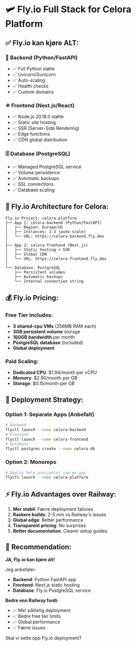 # 🛩️ Fly.io Full Stack for Celora Platform

## ✅ Fly.io kan kjøre ALT:

### 🐍 **Backend (Python/FastAPI)**
- ✅ Full Python støtte
- ✅ Uvicorn/Gunicorn
- ✅ Auto-scaling
- ✅ Health checks
- ✅ Custom domains

### ⚛️ **Frontend (Next.js/React)**
- ✅ Node.js 20.18.0 støtte
- ✅ Static site hosting
- ✅ SSR (Server-Side Rendering)
- ✅ Edge functions
- ✅ CDN global distribution

### 🗄️ **Database (PostgreSQL)**
- ✅ Managed PostgreSQL service
- ✅ Volume persistence
- ✅ Automatic backups
- ✅ SSL connections
- ✅ Database scaling

## 🎯 Fly.io Architecture for Celora:

```
Fly.io Project: celora-platform
├── App 1: celora-backend (Python/FastAPI)
│   ├── Region: Europe/US
│   ├── Instances: 1-3 (auto-scale)
│   └── URL: https://celora-backend.fly.dev
│
├── App 2: celora-frontend (Next.js)
│   ├── Static hosting + SSR
│   ├── Global CDN
│   └── URL: https://celora-frontend.fly.dev
│
└── Database: PostgreSQL
    ├── Persistent volumes
    ├── Automatic backups
    └── Internal connection string
```

## 💰 Fly.io Pricing:

### Free Tier Includes:
- **3 shared-cpu VMs** (256MB RAM each)
- **3GB persistent volume** storage
- **160GB bandwidth** per month
- **PostgreSQL database** (included)
- **Global deployment**

### Paid Scaling:
- **Dedicated CPU**: $1.94/month per vCPU
- **Memory**: $2.90/month per GB
- **Storage**: $0.15/month per GB

## 🚀 Deployment Strategy:

### Option 1: Separate Apps (Anbefalt)
```bash
# Backend
flyctl launch --name celora-backend
# Frontend  
flyctl launch --name celora-frontend
# Database
flyctl postgres create --name celora-db
```

### Option 2: Monorepo
```bash
# Deploy hele prosjektet som en app
flyctl launch --name celora-platform
```

## ⚡ Fly.io Advantages over Railway:

1. **Mer stabil**: Færre deployment failures
2. **Raskere builds**: 2-5 min vs Railway's issues
3. **Global edge**: Better performance
4. **Transparent pricing**: No surprises
5. **Better documentation**: Clearer setup guides

## 🎯 Recommendation:

**JA, Fly.io kan kjøre alt!** 

Jeg anbefaler:
- **Backend**: Python FastAPI app
- **Frontend**: Next.js static hosting
- **Database**: Fly.io PostgreSQL service

**Bedre enn Railway fordi:**
- ✅ Mer pålitelig deployment
- ✅ Bedre free tier limits
- ✅ Global performance
- ✅ Færre issues

Skal vi sette opp Fly.io deployment?
